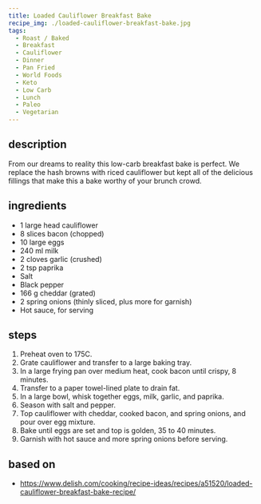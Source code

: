 ```yaml
---
title: Loaded Cauliflower Breakfast Bake
recipe_img: ./loaded-cauliflower-breakfast-bake.jpg
tags:
  - Roast / Baked
  - Breakfast
  - Cauliflower
  - Dinner
  - Pan Fried
  - World Foods
  - Keto
  - Low Carb
  - Lunch
  - Paleo
  - Vegetarian
---
```


## description

From our dreams to reality this low-carb breakfast bake is perfect. We replace the hash browns with riced cauliflower but kept all of the delicious fillings that make this a bake worthy of your brunch crowd.

## ingredients

- 1 large head cauliflower
- 8 slices bacon (chopped)
- 10 large eggs
- 240 ml milk
- 2 cloves garlic (crushed)
- 2 tsp paprika
- Salt
- Black pepper
- 166 g cheddar (grated)
- 2 spring onions (thinly sliced, plus more for garnish)
- Hot sauce, for serving

## steps

1. Preheat oven to 175C.
2. Grate cauliflower and transfer to a large baking tray.
3. In a large frying pan over medium heat, cook bacon until crispy, 8 minutes.
4. Transfer to a paper towel-lined plate to drain fat.
5. In a large bowl, whisk together eggs, milk, garlic, and paprika.
6. Season with salt and pepper.
7. Top cauliflower with cheddar, cooked bacon, and spring onions, and pour over egg mixture.
8. Bake until eggs are set and top is golden, 35 to 40 minutes.
9. Garnish with hot sauce and more spring onions before serving.

## based on

- https://www.delish.com/cooking/recipe-ideas/recipes/a51520/loaded-cauliflower-breakfast-bake-recipe/
